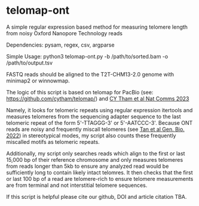 # telomap-ont
A simple regular expression based method for measuring telomere length from noisy Oxford Nanopore Technology reads


Dependencies: pysam, regex, csv, argparse

Simple Usage: python3 telomap-ont.py -b /path/to/sorted.bam -o /path/to/output.tsv

FASTQ reads should be aligned to the T2T-CHM13-2.0 genome with minimap2 or winnowmap.

The logic of this script is based on telomap for PacBio (see: https://github.com/cytham/telomap/) and [CY Tham et al Nat Comms 2023](https://www-nature-com.laneproxy.stanford.edu/articles/s41467-023-35823-7#Sec1)

Namely, it looks for telomeric repeats using regular expression itertools and measures telomeres from the sequencing adapter sequence to the last telomeric repeat of the form 5'-TTAGGG-3' or 5'-AATCCC-3'.
Because ONT reads are noisy and frequently miscall telomeres (see [Tan et al Gen. Bio. 2022](https://genomebiology.biomedcentral.com/articles/10.1186/s13059-022-02751-6)) in stereotypical modes, my script also counts these frequently miscalled motifs as telomeric repeats.

Additionally, my script only searches reads which align to the first or last 15,000 bp of their reference chromosome and only measures telomeres from reads longer than 5kb to ensure any analyzed read would be sufficiently long to contain likely intact telomres. It then checks that the first or last 100 bp of a read are telomere-rich to ensure telomere measurements are from terminal and not interstitial telomere sequences.

If this script is helpful please cite our github, DOI and article citation TBA. 
